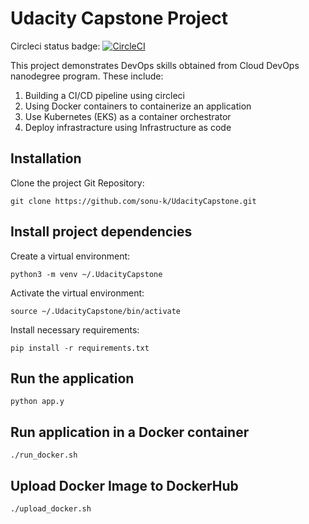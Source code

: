 # Udacity Capstone Project

Circleci status badge: [![CircleCI](https://circleci.com/gh/sonu-k/UdacityCapstone/tree/main.svg?style=svg)](https://circleci.com/gh/sonu-k/UdacityCapstone/tree/main)

This project demonstrates DevOps skills obtained from Cloud DevOps nanodegree program. These include:

1) Building a CI/CD pipeline using circleci
2) Using Docker containers to containerize an application
3) Use Kubernetes (EKS) as a container orchestrator
4) Deploy infrastracture using Infrastructure as code


## Installation

Clone the project Git Repository:

`git clone https://github.com/sonu-k/UdacityCapstone.git`

## Install project dependencies

Create a virtual environment:

`python3 -m venv ~/.UdacityCapstone`

Activate the virtual environment:

`source ~/.UdacityCapstone/bin/activate`

Install necessary requirements:

`pip install -r requirements.txt`

## Run the application 

`python app.y`

## Run application in a Docker container

`./run_docker.sh`

## Upload Docker Image to DockerHub

`./upload_docker.sh`
